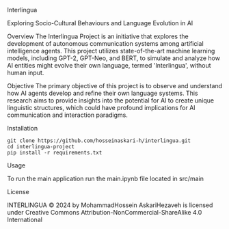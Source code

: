 Interlingua

Exploring Socio-Cultural Behaviours and Language Evolution in AI

Overview
The Interlingua Project is an initiative that explores the development of autonomous communication systems among artificial intelligence agents. 
This project utilizes state-of-the-art machine learning models, including GPT-2, GPT-Neo, and BERT, to simulate and analyze how AI entities might evolve their own language, termed 'Interlingua', without human input.

Objective
The primary objective of this project is to observe and understand how AI agents develop and refine their own language systems. 
This research aims to provide insights into the potential for AI to create unique linguistic structures, which could have profound implications for AI communication and interaction paradigms.

Installation
```
git clone https://github.com/hosseinaskari-h/interlingua.git
cd interlingua-project
pip install -r requirements.txt
```

Usage

To run the main application run the main.ipynb file located in src/main


License

INTERLINGUA © 2024 by MohammadHossein AskariHezaveh is licensed under Creative Commons Attribution-NonCommercial-ShareAlike 4.0 International 


